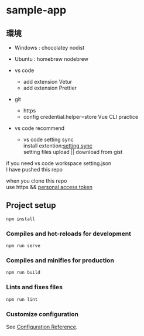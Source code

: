 # sample-app

## 環境

- Windows : chocolatey nodist
- Ubuntu : homebrew nodebrew
- vs code
  - add extension Vetur
  - add extension Prettier
- git

  - https
  - config credential.helper=store
    Vue CLI practice

- vs code recommend
  - vs code setting sync  
    install extention:[setting sync](https://marketplace.visualstudio.com/items?itemName=Shan.code-settings-sync)  
    setting files upload || download from gist

if you need vs code workspace setting.json  
I have pushed this repo

when you clone this repo  
use https && [personal access token](https://github.com/settings/tokens)

## Project setup

```
npm install
```

### Compiles and hot-reloads for development

```
npm run serve
```

### Compiles and minifies for production

```
npm run build
```

### Lints and fixes files

```
npm run lint
```

### Customize configuration

See [Configuration Reference](https://cli.vuejs.org/config/).
